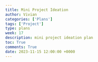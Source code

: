 ```yaml
---
title: Mini Project Ideation
author: Vivian
categories: ['Plans']
tags: ['Project']
type: plans
week: 17
description: mini project ideation plan
toc: True
comments: True
date: 2023-11-15 12:00:00 +0000
---
```


